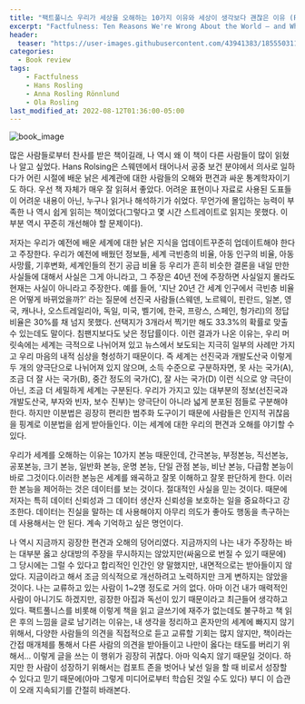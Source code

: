 ```yaml
---
title: "팩트풀니스 우리가 세상을 오해하는 10가지 이유와 세상이 생각보다 괜찮은 이유 (Factfulness: Ten Reasons We're Wrong About the World — and Why Things Are Better Than You Think)"
excerpt: "Factfulness: Ten Reasons We're Wrong About the World — and Why Things Are Better Than You Think"
header:
  teaser: "https://user-images.githubusercontent.com/43941383/185550311-404798ac-f699-48b8-a485-3dc4c7ce7e75.png"
categories:
  - Book review
tags:
    - Factfulness
    - Hans Rosling
    - Anna Rosling Rönnlund
    - Ola Rosling
last_modified_at: 2022-08-12T01:36:00-05:00
---
```


![book_image](https://user-images.githubusercontent.com/43941383/185550311-404798ac-f699-48b8-a485-3dc4c7ce7e75.png)

많은 사람들로부터 찬사를 받은 책이길래, 나 역시 왜 이 책이 다른 사람들이 많이 읽혔나 알고 싶었다. Hans Rolsing은 스웨덴에서 태어나서 공중 보건 분야에서 의사로 일하다가 어린 시절에 배운 낡은 세계관에 대한 사람들의 오해와 편견과 싸운 통계학자이기도 하다. 우선 책 자체가 매우 잘 읽혀서 좋았다. 어려운 표현이나 자료로 사용된 도표들이 어려운 내용이 아닌, 누구나 읽거나 해석하기가 쉬었다. 무언가에 몰입하는 능력이 부족한 나 역시 쉽게 읽히는 책이었다(그렇다고 몇 시간 스트레이트로 읽지는 못했다. 이 부분 역시 꾸준히 개선해야 할 문제이다).

저자는 우리가 예전에 배운 세계에 대한 낡은 지식을 업데이트꾸준히 업데이트해야 한다고 주장한다. 우리가 예전에 배웠던 정보들, 세계 극빈층의 비율, 아동 인구의 비율, 아동 사망률, 기후변화, 세계인들의 전기 공급 비율 등 우리가 흔히 비슷한 결론을 내일 만한 사실들에 대해서 사실은 그게 아니라고, 그 주장은 40년 전에 주장하면 사실일지 몰라도 현재는 사실이 아니라고 주장한다. 예를 들어, '지난 20년 간 세계 인구에서 극빈층 비율은 어떻게 바뀌었을까?' 라는 질문에 선진국 사람들(스웨덴, 노르웨이, 핀란드, 일본, 영국, 캐나나, 오스트레일리아, 독일, 미국, 벨기에, 한국, 프랑스, 스페인, 헝가리)의 정답 비율은 30%를 채 넘지 못했다. 선택지가 3개라서 찍기만 해도 33.3%의 확률로 맞출 수 있는데도 말이다. 침팬지보다도 낮은 정답률이다. 이런 결과가 나온 이유는, 우리 머릿속에는 세계는 극적으로 나뉘어져 있고 뉴스에서 보도되는 지극히 일부의 사례만 가지고 우리 마음의 내적 심상을 형성하기 때문이다. 즉 세계는 선진국과 개발도산국 이렇게 두 개의 양극단으로 나뉘어져 있지 않으며, 소득 수준으로 구분하자면, 못 사는 국가(A), 조금 더 잘 사는 국가(B), 중간 정도의 국가(C), 잘 사는 국가(D) 이런 식으로 양 극단이 아닌, 조금 더 세밀하게 세계는 구분된다. 우리가 가지고 있는 대부분의 정보(선진국과 개발도산국, 부자와 빈자, 보수 진부)는 양극단이 아니라 넓게 분포된 점들로 구분해야 한다. 하지만 이분법은 굉장히 편리한 범주화 도구이기 때문에 사람들은 인지적 귀찮음을 핑계로 이분법을 쉽게 받아들인다. 이는 세계에 대한 우리의 편견과 오해를 야기할 수 있다.

우리가 세계를 오해하는 이유는 10가지 본능 때문인데, 간극본능, 부정본능, 직선본능, 공포본능, 크기 본능, 일반화 본능, 운명 본능, 단일 관점 본능, 비난 본능, 다급함 본능이 바로 그것이다.이러한 본능은 세계를 왜곡하고 잘못 이해하고 잘못 판단하게 한다. 이러한 본능을 제어하는 것은 데이터를 보는 것이다. 절대적인 사실을 믿는 것이다. 때문에 저자는 특히 데이터 신뢰성과 그 데이터 생산자 신뢰성을 보호하는  일을 중요하다고 강조한다. 데이터는 진실을 말하는 데 사용해야지 아무리 의도가 좋아도 행동을 촉구하는 데 사용해서는 안 된다. 계속 기억하고 싶은 명언이다.

나 역시 지금까지 굉장한 편견과 오해의 덩어리였다. 지금까지의 나는 내가 주장하는 바는 대부분 옳고 상대방의 주장을 무시하지는 않았지만(싸움으로 번질 수 있기 때문에) 그 당시에는 그럴 수 있다고 합리적인 인간인 양 말했지만, 내면적으로는 받아들이지 않았다. 지금이라고 해서 조금 의식적으로 개선하려고 노력하지만 크게 변하지는 않았을 것이다. 나는 교류하고 있는 사람이 1~2명 정도로 거의 없다. 아마 이건 내가 매력적인 사람이 아니기도 하겠지만, 굉장한 아집과 독선이 있기 때문이라고 최근들어 생각하고 있다. 팩트풀니스를 비롯해 이렇게 책을 읽고 글쓰기에 재주가 없는데도 불구하고 책 읽은 후의 느낌을 글로 남기려는 이유는, 내 생각을 정리하고 혼자만의 세계에 빠지지 않기 위해서, 다양한 사람들의 의견을 직접적으로 듣고 교류할 기회는 많지 않지만, 책이라는 간접 매개체를 통해서 다른 사람의 의견을 받아들이고 나만이 옳다는 태도를 버리기 위해서...
이렇게 글을 쓰는 이 행위가 굉장히 귀찮다. 아마 익숙지 않기 때문일 것이다. 하지만 한 사람이 성장하기 위해서는 컴포트 존을 벗어나 낯선 일을 할 때 비로서 성장할 수 있다고 믿기 때문에(아마 그렇게 미디어로부터 학습된 것일 수도 있다) 부디 이 습관이 오래 지속되기를 간절히 바래본다.
